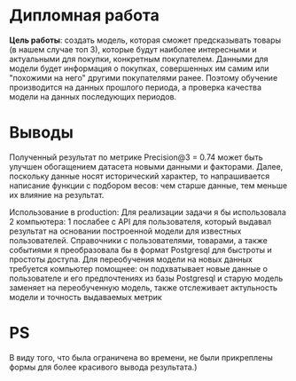 

# Дипломная работа

  **Цель работы**: создать модель, которая сможет предсказывать товары (в нашем случае топ 3), которые будут наиболее интересными 
  и актуальными для покупки, конкретным покупателем. Данными для модели будет информация о покупках, совершенных им самим или 
  "похожими на него" другими покупателями ранее. Поэтому обучение производится на данных прошлого периода, а проверка качества модели 
  на данных последующих периодов.

# Выводы

   Полученный результат по метрике Precision@3 = 0.74 может быть улучшен обогащением датасета новыми данными и факторами. Далее, поскольку данные носят 
   исторический характер, то напрашивается написание функции с подбором весов: чем старше данные, тем меньше их влияние на результат.

   Использование в production: Для реализации задачи я бы использовала 2 компьютера: 1 послабее с API для пользователя, который выдавал результат 
   на основании построенной модели для известных пользователей. Справочники с пользователями, товарами, а также событиями я преобразовала 
   бы в формат Postgresql для быстроты и простоты доступа. Для переобучения модели на новых данных требуется компьютер помощнее: он подхватывает 
   новые данные о пользователе и его предпочтениях из базы Postgresql и старую модель заменяет на переобученную модель, также отслеживает актульность 
   модели и точность выдаваемых метрик
   
 # PS
   В виду того, что была ограничена во времени, не были прикреплены формы для более красивого вывода результата.)


